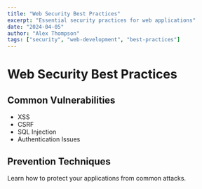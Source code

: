 ```yaml
---
title: "Web Security Best Practices"
excerpt: "Essential security practices for web applications"
date: "2024-04-05"
author: "Alex Thompson"
tags: ["security", "web-development", "best-practices"]
---
```


# Web Security Best Practices

## Common Vulnerabilities

- XSS
- CSRF
- SQL Injection
- Authentication Issues

## Prevention Techniques

Learn how to protect your applications from common attacks.
